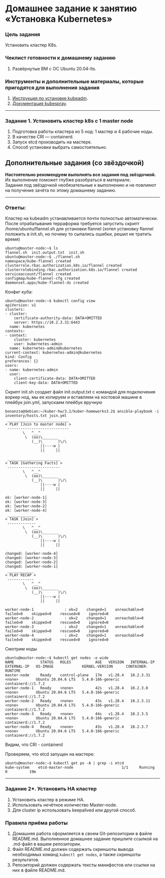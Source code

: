 # Домашнее задание к занятию «Установка Kubernetes»

### Цель задания

Установить кластер K8s.

### Чеклист готовности к домашнему заданию

1. Развёрнутые ВМ с ОС Ubuntu 20.04-lts.


### Инструменты и дополнительные материалы, которые пригодятся для выполнения задания

1. [Инструкция по установке kubeadm](https://kubernetes.io/docs/setup/production-environment/tools/kubeadm/create-cluster-kubeadm/).
2. [Документация kubespray](https://kubespray.io/).

-----

### Задание 1. Установить кластер k8s с 1 master node

1. Подготовка работы кластера из 5 нод: 1 мастер и 4 рабочие ноды.
2. В качестве CRI — containerd.
3. Запуск etcd производить на мастере.
4. Способ установки выбрать самостоятельно.

## Дополнительные задания (со звёздочкой)

**Настоятельно рекомендуем выполнять все задания под звёздочкой.** Их выполнение поможет глубже разобраться в материале.   
Задания под звёздочкой необязательные к выполнению и не повлияют на получение зачёта по этому домашнему заданию. 

------


### Ответы:

Кластер на kubeadm устанавливается почти полностью автоматически. После отрабатывания терраформа требуется запустить скрипт /home/ubuntu/flannel.sh для установки flannel (хотел установку flannel положить в init.sh, но почему то сыпались ошибки, решил не тратить время)    

```
ubuntu@master-node:~$ ls
flannel.sh  init.output.txt  init.sh
ubuntu@master-node:~$ ./flannel.sh
namespace/kube-flannel created
clusterrole.rbac.authorization.k8s.io/flannel created
clusterrolebinding.rbac.authorization.k8s.io/flannel created
serviceaccount/flannel created
configmap/kube-flannel-cfg created
daemonset.apps/kube-flannel-ds created

```
Конфиг куба:    

```
ubuntu@master-node:~$ kubectl config view
apiVersion: v1
clusters:
- cluster:
    certificate-authority-data: DATA+OMITTED
    server: https://10.2.3.31:6443
  name: kubernetes
contexts:
- context:
    cluster: kubernetes
    user: kubernetes-admin
  name: kubernetes-admin@kubernetes
current-context: kubernetes-admin@kubernetes
kind: Config
preferences: {}
users:
- name: kubernetes-admin
  user:
    client-certificate-data: DATA+OMITTED
    client-key-data: DATA+OMITTED

```

Скрипт init.sh создает файл init.output.txt с командой для подключения воркер нод, мы ее копируем и вставляем на хостовой машине в плейбук join.yml, запускаем плейбук вручную    

```
bonanzza@debian:~/kuber-hw/3.2/kuber-homeworks3.2$ ansible-playbook -i inventory/hosts.txt join.yml
 ____________________________
< PLAY [Join to master node] >
 ----------------------------
        \   ^__^
         \  (oo)\_______
            (__)\       )\/\
                ||----w |
                ||     ||

 ________________________
< TASK [Gathering Facts] >
 ------------------------
        \   ^__^
         \  (oo)\_______
            (__)\       )\/\
                ||----w |
                ||     ||

ok: [worker-node-1]
ok: [worker-node-3]
ok: [worker-node-2]
ok: [worker-node-4]
 _____________
< TASK [Join] >
 -------------
        \   ^__^
         \  (oo)\_______
            (__)\       )\/\
                ||----w |
                ||     ||

changed: [worker-node-4]
changed: [worker-node-3]
changed: [worker-node-2]
changed: [worker-node-1]
 ____________
< PLAY RECAP >
 ------------
        \   ^__^
         \  (oo)\_______
            (__)\       )\/\
                ||----w |
                ||     ||

worker-node-1              : ok=2    changed=1    unreachable=0    failed=0    skipped=0    rescued=0    ignored=0
worker-node-2              : ok=2    changed=1    unreachable=0    failed=0    skipped=0    rescued=0    ignored=0
worker-node-3              : ok=2    changed=1    unreachable=0    failed=0    skipped=0    rescued=0    ignored=0
worker-node-4              : ok=2    changed=1    unreachable=0    failed=0    skipped=0    rescued=0    ignored=0

```

Смотрим ноды    

```
ubuntu@master-node:~$ kubectl get nodes -o wide
NAME            STATUS   ROLES           AGE   VERSION   INTERNAL-IP   EXTERNAL-IP   OS-IMAGE             KERNEL-VERSION      CONTAINER-RUNTIME
master-node     Ready    control-plane   17m   v1.28.4   10.2.3.31     <none>        Ubuntu 20.04.6 LTS   5.4.0-166-generic   containerd://1.7.2
worker-node-1   Ready    <none>          42s   v1.28.4   10.2.3.8      <none>        Ubuntu 20.04.6 LTS   5.4.0-166-generic   containerd://1.7.2
worker-node-2   Ready    <none>          43s   v1.28.4   10.2.3.11     <none>        Ubuntu 20.04.6 LTS   5.4.0-166-generic   containerd://1.7.2
worker-node-3   Ready    <none>          44s   v1.28.4   10.2.3.5      <none>        Ubuntu 20.04.6 LTS   5.4.0-166-generic   containerd://1.7.2
worker-node-4   Ready    <none>          43s   v1.28.4   10.2.3.7      <none>        Ubuntu 20.04.6 LTS   5.4.0-166-generic   containerd://1.7.2

```
Видим, что CRI - containerd    

Проверяем, что etcd запущен на мастере:    

```
ubuntu@master-node:~$ kubectl get po -A | grep -i etcd
kube-system    etcd-master-node                      1/1     Running   0          19m

```


------


### Задание 2*. Установить HA кластер

1. Установить кластер в режиме HA.
2. Использовать нечётное количество Master-node.
3. Для cluster ip использовать keepalived или другой способ.

### Правила приёма работы

1. Домашняя работа оформляется в своем Git-репозитории в файле README.md. Выполненное домашнее задание пришлите ссылкой на .md-файл в вашем репозитории.
2. Файл README.md должен содержать скриншоты вывода необходимых команд `kubectl get nodes`, а также скриншоты результатов.
3. Репозиторий должен содержать тексты манифестов или ссылки на них в файле README.md.